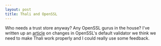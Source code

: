 ```yaml
---
layout: post
title: Thali and OpenSSL
---
```

Who needs a trust store anyway? Any OpenSSL gurus in the house? I've written up an [article](http://thaliproject.org/opensslandthali) on changes in OpenSSL's default validator we think we need to make Thali work properly and I could really use some feedback.
